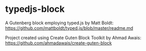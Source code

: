 # typedjs-block

A Gutenberg block employing typed.js by Matt Boldt: 
https://github.com/mattboldt/typed.js/blob/master/readme.md

Project created using Create Guten Block Toolkit by Ahmad Awais:
https://github.com/ahmadawais/create-guten-block
